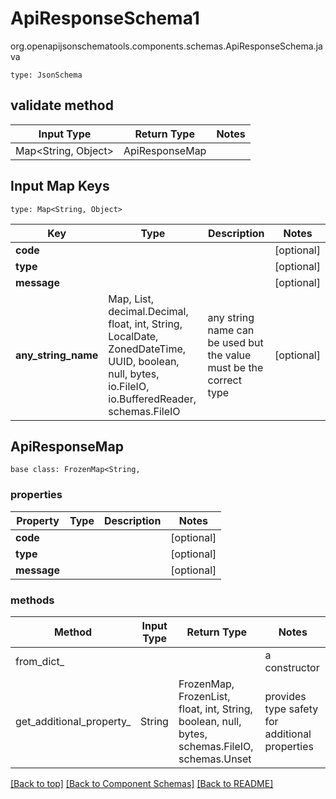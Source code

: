 # ApiResponseSchema1
org.openapijsonschematools.components.schemas.ApiResponseSchema.java
```
type: JsonSchema
```

## validate method
| Input Type | Return Type | Notes |
| ---------- | ----------- | ----- |
| Map<String, Object> | ApiResponseMap | |

## Input Map Keys
```
type: Map<String, Object>
```
Key | Type |  Description | Notes
------------ | ------------- | ------------- | -------------
**code** |  |  | [optional]
**type** |  |  | [optional]
**message** |  |  | [optional]
**any_string_name** | Map, List, decimal.Decimal, float, int, String, LocalDate, ZonedDateTime, UUID, boolean, null, bytes, io.FileIO, io.BufferedReader, schemas.FileIO | any string name can be used but the value must be the correct type | [optional]

## ApiResponseMap
```
base class: FrozenMap<String, 
```

### properties
Property | Type | Description | Notes
-------- | ---- | ----------- | -----
**code** |  |  | [optional]
**type** |  |  | [optional]
**message** |  |  | [optional]

### methods
Method | Input Type | Return Type | Notes
------ | ---------- | ----------- | ------
from_dict_ |  |  | a constructor
get_additional_property_ | String | FrozenMap, FrozenList, float, int, String, boolean, null, bytes, schemas.FileIO, schemas.Unset | provides type safety for additional properties

[[Back to top]](#top) [[Back to Component Schemas]](../../../README.md#Component-Schemas) [[Back to README]](../../../README.md)
